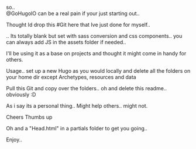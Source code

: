 so..  
@GoHugoIO  can be a real pain if your just starting out..

Thought Id drop this #Git here that Ive just done for myself..

.. Its totally blank but set with sass conversion and css components.. you can always add JS in the assets folder if needed..

I'll be using it as a base on projects and thought it might come in handy for others.

Usage.. set up a new Hugo as you would locally and delete all the folders on your home dir except Archetypes, resources and data 

Pull this Git and copy over the folders.. oh and delete this readme..  obviously :D

As i say its a personal thing..  Might help others.. might not.

Cheers Thumbs up

Oh and a "Head.html" in a partials folder to get you going..

Enjoy..

